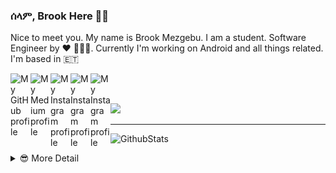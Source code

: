 ### ሰላም, Brook Here 👋🏾                    

Nice to meet you. My name is Brook Mezgebu. I am a student. Software Engineer by ♥ 👨🏾‍💻.
Currently I'm working on Android and all things related. I'm based in 🇪🇹

<a href="https://github.com/brookmg">
  <img width="32" align="left"
     alt="My GitHub profile"
     src="https://cdn.jsdelivr.net/npm/simple-icons@v3/icons/github.svg">
</a>
<a href="https://medium.com/@brookmezgebu">
  <img width="32" align="left"
     alt="My Medium profile"
     src="https://cdn.jsdelivr.net/npm/simple-icons@v3/icons/medium.svg">
</a>
<a href="https://www.instagram.com/brookmg8">
  <img width="32" align="left"
     alt="My Instagram profile"
     src="https://cdn.jsdelivr.net/npm/simple-icons@v3/icons/instagram.svg">
</a>
<a href="https://www.twitter.com/brook_mezgebu">
  <img width="32" align="left"
     alt="My Instagram profile"
     src="https://cdn.jsdelivr.net/npm/simple-icons@v3/icons/twitter.svg">
</a>
<a href="https://t.me/brookmg">
  <img width="32" align="left"
     alt="My Instagram profile"
     src="https://cdn.jsdelivr.net/npm/simple-icons@v3/icons/telegram.svg">
</a>
<br><br>

![](https://komarev.com/ghpvc/?username=brookmg&color=007575&style=flat-square&label=ተመልካች)
<hr/>

![GithubStats](https://github-readme-stats.vercel.app/api/?username=brookmg&show_icons=true&title_color=fff&icon_color=79ff97&text_color=9f9f9f&bg_color=151515)

<!-- [![Spotify](https://spotify-readme-plum.vercel.app/api/spotify-playing)](https://open.spotify.com/user/wqe3ges2o5xoao39bv0h065uf) -->

<!--
```diff
- !!! For all those dark-theme lovers out there, github doesn't 
- support markdown with custom background or text color 😞. 
- Make your voice heard on 👇🏾
[this issue](https://github.com/github/markup/issues/1373)
```
-->

<details>
<summary> 😎 More Detail </summary>

<!--START_SECTION:waka-->
![Profile Views](http://img.shields.io/badge/Profile%20Views-9-blue)

**🐱 My Github Data** 

> 🏆 1,768 Contributions in the Year 2020
 > 
> 📦 117.2 kB Used in Github's Storage 
 > 
> 💼 Opted to Hire
 > 
> 📜 50 Public Repositories
 > 
> 🔑 38 Private Repositories 

**I'm an Early 🐤** 

```text
🌞 Morning    132 commits    ██░░░░░░░░░░░░░░░░░░░░░░░   9.07% 
🌆 Daytime    599 commits    ██████████░░░░░░░░░░░░░░░   41.17% 
🌃 Evening    502 commits    ████████░░░░░░░░░░░░░░░░░   34.5% 
🌙 Night      222 commits    ███░░░░░░░░░░░░░░░░░░░░░░   15.26%

```
📅 **I'm Most Productive on Sunday** 

```text
Monday       247 commits    ████░░░░░░░░░░░░░░░░░░░░░   16.98% 
Tuesday      168 commits    ███░░░░░░░░░░░░░░░░░░░░░░   11.55% 
Wednesday    132 commits    ██░░░░░░░░░░░░░░░░░░░░░░░   9.07% 
Thursday     170 commits    ███░░░░░░░░░░░░░░░░░░░░░░   11.68% 
Friday       201 commits    ███░░░░░░░░░░░░░░░░░░░░░░   13.81% 
Saturday     239 commits    ████░░░░░░░░░░░░░░░░░░░░░   16.43% 
Sunday       298 commits    █████░░░░░░░░░░░░░░░░░░░░   20.48%

```


📊 **This Week I Spent My Time On** 

```text
⌚︎ Time Zone: Africa/Addis_Ababa

💬 Programming Languages: 
No Activity Tracked This Week

🔥 Editors: 
No Activity Tracked This Week

💻 Operating System: 
No Activity Tracked This Week

```

**I Mostly Code in Java** 

```text
Java                     23 repos            ████████░░░░░░░░░░░░░░░░░   31.94% 
JavaScript               22 repos            ███████░░░░░░░░░░░░░░░░░░   30.56% 
Kotlin                   9 repos             ███░░░░░░░░░░░░░░░░░░░░░░   12.5% 
TypeScript               4 repos             █░░░░░░░░░░░░░░░░░░░░░░░░   5.56% 
PHP                      3 repos             █░░░░░░░░░░░░░░░░░░░░░░░░   4.17%

```


**Timeline**

![Chart not found](https://github.com/brookmg/brookmg/blob/master/charts/bar_graph.png) 


<!--END_SECTION:waka-->
</details>

<!--
<details>
<summary>More...</summary>
### በቅርብ ቀን
</details>
-->
